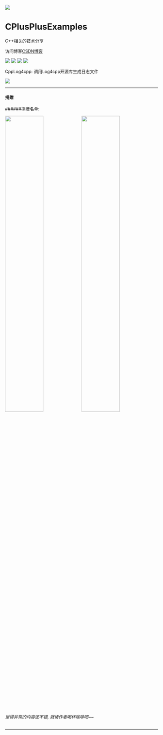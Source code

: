 
![](https://github.com/zhengtianzuo/CPlusPlusExamples/blob/master/CPlusPlusExamples.jpg?raw=true)

# CPlusPlusExamples
C++相关的技术分享

访问博客[CSDN博客](http://blog.csdn.net/zhengtianzuo06)

![](https://img.shields.io/badge/%E7%89%88%E6%9D%83%E8%AE%B8%E5%8F%AF-MIT-orange.svg)
![](https://img.shields.io/badge/VS-2015-blue.svg)
![](https://img.shields.io/badge/%E7%89%88%E6%9C%AC-1.0.0.0-blue.svg)
![](https://img.shields.io/badge/%E7%BC%96%E8%AF%91-%E6%88%90%E5%8A%9F-brightgreen.svg)


CppLog4cpp: 调用Log4cpp开源库生成日志文件

![](https://raw.githubusercontent.com/zhengtianzuo/CPlusPlusExamples/master/CppLog4cpp/show.png?raw=true)


***
#### **捐赠**
######捐赠名单:



<img src="https://github.com/zhengtianzuo/zhengtianzuo.github.io/blob/master/weixin.jpg?raw=true" width="50%" height="50%" /><img src="https://github.com/zhengtianzuo/zhengtianzuo.github.io/blob/master/zhifubao.jpg?raw=true" width="50%" height="50%" />

###### 觉得非常的内容还不错, 就请作者喝杯咖啡吧~~
***